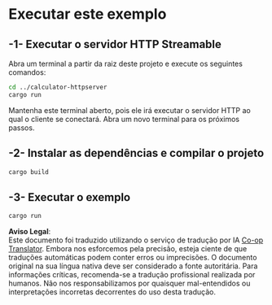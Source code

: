 <!--
CO_OP_TRANSLATOR_METADATA:
{
  "original_hash": "aa5122c6d9868b4b566586f27577ca47",
  "translation_date": "2025-08-11T12:00:27+00:00",
  "source_file": "03-GettingStarted/06-http-streaming/solution/rust/calculator-httpclient/README.md",
  "language_code": "pt"
}
-->
# Executar este exemplo

## -1- Executar o servidor HTTP Streamable

Abra um terminal a partir da raiz deste projeto e execute os seguintes comandos:

```bash
cd ../calculator-httpserver
cargo run
```

Mantenha este terminal aberto, pois ele irá executar o servidor HTTP ao qual o cliente se conectará. Abra um novo terminal para os próximos passos.

## -2- Instalar as dependências e compilar o projeto

```bash
cargo build
```

## -3- Executar o exemplo

```bash
cargo run
```

**Aviso Legal**:  
Este documento foi traduzido utilizando o serviço de tradução por IA [Co-op Translator](https://github.com/Azure/co-op-translator). Embora nos esforcemos pela precisão, esteja ciente de que traduções automáticas podem conter erros ou imprecisões. O documento original na sua língua nativa deve ser considerado a fonte autoritária. Para informações críticas, recomenda-se a tradução profissional realizada por humanos. Não nos responsabilizamos por quaisquer mal-entendidos ou interpretações incorretas decorrentes do uso desta tradução.